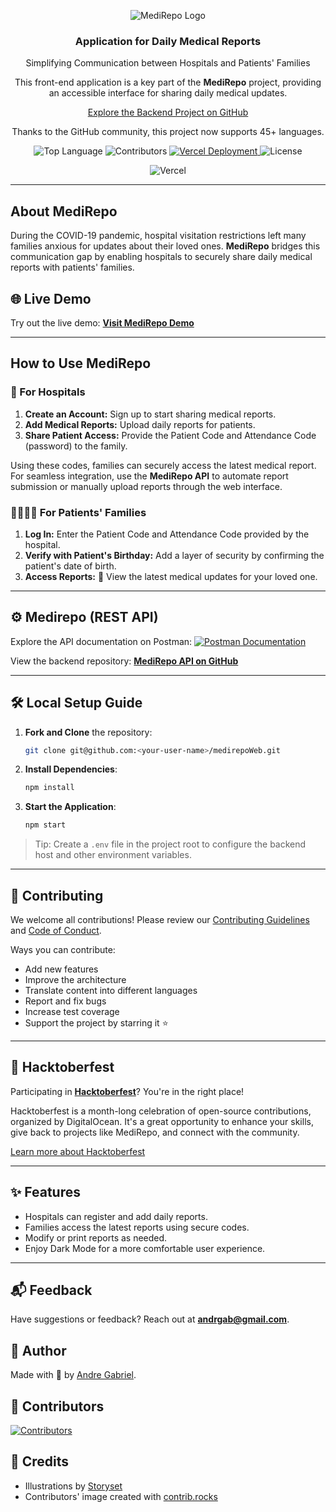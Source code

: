 <p align="center">
  <img alt="MediRepo Logo" src="https://user-images.githubusercontent.com/57791712/194556500-f4291b47-325e-43b2-adb6-e224152fd327.png">
</p>

<h3 align="center">Application for Daily Medical Reports</h3>

<p align="center">
  Simplifying Communication between Hospitals and Patients' Families
</p>

<p align="center">
  This front-end application is a key part of the <strong>MediRepo</strong> project, providing an accessible interface for sharing daily medical updates.
</p>

<p align="center">
  <a href="https://github.com/AndrGab/MediRepo" target="_blank" rel="noopener noreferrer">
    Explore the Backend Project on GitHub
  </a>
</p>

<p align="center">
  Thanks to the GitHub community, this project now supports 45+ languages.
</p>

<p align="center">
  <img alt="Top Language" src="https://img.shields.io/github/languages/top/Andrgab/medirepoWeb?color=6485e3&logo=React">
  <img alt="Contributors" src="https://img.shields.io/github/contributors/andrgab/medirepoweb">
  <a href="https://img.shields.io/github/deployments/andrgab/medirepoWeb/Production?label=Vercel&logo=Vercel" target="_blank" rel="noopener noreferrer">
    <img alt="Vercel Deployment" src="https://img.shields.io/github/deployments/andrgab/medirepoWeb/Production?label=Vercel&logo=Vercel">
  </a>
  <img alt="License" src="https://img.shields.io/github/license/Andrgab/medirepoWeb?color=ff69b4">
</p>

<p align="center">
  <img alt="Vercel" src="https://user-images.githubusercontent.com/57791712/194555927-9c107aef-3682-4af5-b712-fe9478930b4e.png">
</p>

---

## About MediRepo

During the COVID-19 pandemic, hospital visitation restrictions left many families anxious for updates about their loved ones. **MediRepo** bridges this communication gap by enabling hospitals to securely share daily medical reports with patients' families.

## 🌐 Live Demo

Try out the live demo:
**[Visit MediRepo Demo](https://medirepo.vercel.app/)**

---

## How to Use MediRepo

### 🏥 For Hospitals

1. **Create an Account:** Sign up to start sharing medical reports.
2. **Add Medical Reports:** Upload daily reports for patients.
3. **Share Patient Access:** Provide the Patient Code and Attendance Code (password) to the family.

Using these codes, families can securely access the latest medical report. For seamless integration, use the **MediRepo API** to automate report submission or manually upload reports through the web interface.

### 👨‍👩‍👧‍👦 For Patients' Families

1. **Log In:** Enter the Patient Code and Attendance Code provided by the hospital.
2. **Verify with Patient's Birthday:** Add a layer of security by confirming the patient's date of birth.
3. **Access Reports:** 🎉 View the latest medical updates for your loved one.

---

## ⚙️ Medirepo (REST API)

Explore the API documentation on Postman:
[![Postman Documentation](https://img.shields.io/badge/documentation%20in-postman-orange?logo=postman)](https://documenter.getpostman.com/view/15643514/TzzBpFsL)

View the backend repository:
**[MediRepo API on GitHub](https://github.com/AndrGab/MediRepo)**

---

## 🛠️ Local Setup Guide

1. **Fork and Clone** the repository:

   ```bash
   git clone git@github.com:<your-user-name>/medirepoWeb.git
   ```

2. **Install Dependencies**:

   ```bash
   npm install
   ```

3. **Start the Application**:

   ```bash
   npm start
   ```

> Tip: Create a `.env` file in the project root to configure the backend host and other environment variables.

---

## 🤝 Contributing

We welcome all contributions! Please review our [Contributing Guidelines](CONTRIBUTING.md) and [Code of Conduct](CODE_OF_CONDUCT.md).

Ways you can contribute:

- Add new features
- Improve the architecture
- Translate content into different languages
- Report and fix bugs
- Increase test coverage
- Support the project by starring it ⭐

---

## 🎃 Hacktoberfest

Participating in **[Hacktoberfest](https://hacktoberfest.com/)**? You're in the right place!

Hacktoberfest is a month-long celebration of open-source contributions, organized by DigitalOcean. It's a great opportunity to enhance your skills, give back to projects like MediRepo, and connect with the community.

[Learn more about Hacktoberfest](https://hacktoberfest.com/)

---

## ✨ Features

- Hospitals can register and add daily reports.
- Families access the latest reports using secure codes.
- Modify or print reports as needed.
- Enjoy Dark Mode for a more comfortable user experience.

---

## 📬 Feedback

Have suggestions or feedback? Reach out at **andrgab@gmail.com**.

## 👤 Author

Made with 💜 by [Andre Gabriel](https://www.linkedin.com/in/andrgab/).

## 🌟 Contributors

<a href="https://github.com/andrgab/medirepoWeb/graphs/contributors">
  <img src="https://contrib.rocks/image?repo=andrgab/medirepoWeb" alt="Contributors">
</a>

## 🏅 Credits

- Illustrations by [Storyset](https://storyset.com/)
- Contributors' image created with [contrib.rocks](https://contrib.rocks)
